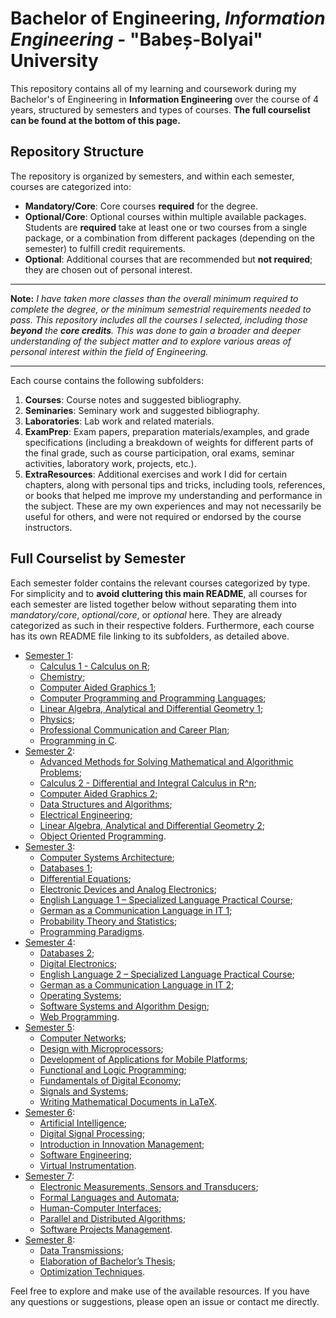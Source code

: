 # Bachelor of Engineering, _Information Engineering_ - "Babeș-Bolyai" University

This repository contains all of my learning and coursework during my Bachelor's of Engineering in **Information Engineering** over the course of 4 years, structured by semesters and types of courses. **The full courselist can be found at the bottom of this page.**

## Repository Structure

The repository is organized by semesters, and within each semester, courses are categorized into:

- **Mandatory/Core**: Core courses **required** for the degree.
- **Optional/Core**: Optional courses within multiple available packages. Students are **required** take at least one or two courses from a single package, or a combination from different packages (depending on the semester) to fulfill credit requirements.
- **Optional**: Additional courses that are recommended but **not required**; they are chosen out of personal interest.

---

**Note:** _I have taken more classes than the overall minimum required to complete the degree, or the minimum semestrial requirements needed to pass. This repository includes all the courses I selected, including those **beyond** the **core credits**. This was done to gain a broader and deeper understanding of the subject matter and to explore various areas of personal interest within the field of Engineering._

---

Each course contains the following subfolders:

1. **Courses**: Course notes and suggested bibliography.
2. **Seminaries**: Seminary work and suggested bibliography.
3. **Laboratories**: Lab work and related materials.
4. **ExamPrep**: Exam papers, preparation materials/examples, and grade specifications (including a breakdown of weights for different parts of the final grade, such as course participation, oral exams, seminar activities, laboratory work, projects, etc.).
5. **ExtraResources**: Additional exercises and work I did for certain chapters, along with personal tips and tricks, including tools, references, or books that helped me improve my understanding and performance in the subject. These are my own experiences and may not necessarily be useful for others, and were not required or endorsed by the course instructors.

## Full Courselist by Semester

Each semester folder contains the relevant courses categorized by type. For simplicity and to **avoid cluttering this main README**, all courses for each semester are listed together below without separating them into _mandatory/core_, _optional/core_, or _optional_ here. They are already categorized as such in their respective folders. Furthermore, each course has its own README file linking to its subfolders, as detailed above.

- [Semester 1](./Semester%201/README.md):
  - [Calculus 1 - Calculus on R](./Semester%201/Mandatory-Core/Calculus%201%20-%20Calculus%20on%20R);
  - [Chemistry](./Semester%201/Mandatory-Core/Chemistry);
  - [Computer Aided Graphics 1](./Semester%201/Mandatory-Core/Computer%20Aided%20Graphics%201);
  - [Computer Programming and Programming Languages](./Semester%201/Mandatory-Core/Computer%20Programming%20and%20Programming%20Languages);
  - [Linear Algebra, Analytical and Differential Geometry 1](./Semester%201/Mandatory-Core/Linear%20Algebra%2C%20Analytical%20and%20Differential%20Geometry%201);
  - [Physics](./Semester%201/Mandatory-Core/Physics);
  - [Professional Communication and Career Plan](./Semester%201/Optional/Professional%20Communication%20and%20Career%20Plan);
  - [Programming in C](./Semester%201/Optional/Programming%20in%20C).
- [Semester 2](./Semester%202/README.md):
  - [Advanced Methods for Solving Mathematical and Algorithmic Problems](./Semester%202/Optional/Advanced%20Methods%20for%20Solving%20Mathematical%20and%20Algorithmic%20Problems);
  - [Calculus 2 - Differential and Integral Calculus in R^n](./Semester%202/Mandatory-Core/Calculus%202%20-%20Differential%20and%20Integral%20Calculus%20in%20R%5En);
  - [Computer Aided Graphics 2](./Semester%202/Mandatory-Core/Computer%20Aided%20Graphics%202);
  - [Data Structures and Algorithms](./Semester%202/Mandatory-Core/Data%20Structures%20and%20Algorithms);
  - [Electrical Engineering](./Semester%202/Mandatory-Core/Electrical%20Engineering);
  - [Linear Algebra, Analytical and Differential Geometry 2](./Semester%202/Mandatory-Core/Linear%20Algebra%2C%20Analytical%20and%20Differential%20Geometry%202);
  - [Object Oriented Programming](./Semester%202/Mandatory-Core/Object%20Oriented%20Programming). 
- [Semester 3](./Semester%203/README.md):
  - [Computer Systems Architecture](./Semester%203/Mandatory-Core/Computer%20Systems%20Architecture);
  - [Databases 1](./Semester%203/Mandatory-Core/Databases%201);
  - [Differential Equations](./Semester%203/Mandatory-Core/Differential%20Equations);
  - [Electronic Devices and Analog Electronics](./Semester%203/Mandatory-Core/Electronic%20Devices%20and%20Analog%20Electronics);
  - [English Language 1 – Specialized Language Practical Course](./Semester%203/Mandatory-Core/English%20Language%201%20–%20Specialized%20Language%20Practical%20Course);
  - [German as a Communication Language in IT 1](./Semester%203/Optional/German%20as%20a%20Communication%20Language%20in%20IT%201);
  - [Probability Theory and Statistics](./Semester%203/Mandatory-Core/Probability%20Theory%20and%20Statistics);
  - [Programming Paradigms](./Semester%203/Mandatory-Core/Programming%20Paradigms).
- [Semester 4](./Semester%204/README.md):
  - [Databases 2](./Semester%204/Mandatory-Core/Databases%202);
  - [Digital Electronics](./Semester%204/Mandatory-Core/Digital%20Electronics);
  - [English Language 2 – Specialized Language Practical Course](./Semester%204/Mandatory-Core/English%20Language%202%20–%20Specialized%20Language%20Practical%20Course);
  - [German as a Communication Language in IT 2](./Semester%204/Optional/German%20as%20a%20Communication%20Language%20in%20IT%202);
  - [Operating Systems](./Semester%204/Mandatory-Core/Operating%20Systems);
  - [Software Systems and Algorithm Design](./Semester%204/Mandatory-Core/Software%20Systems%20and%20Algorithm%20Design);
  - [Web Programming](./Semester%204/Mandatory-Core/Web%20Programming).
- [Semester 5](./Semester%205/README.md):
  - [Computer Networks](./Semester%205/Mandatory-Core/Computer%20Networks);
  - [Design with Microprocessors](./Semester%205/Mandatory-Core/Design%20with%20Microprocessors);
  - [Development of Applications for Mobile Platforms](./Semester%205/Mandatory-Core/Development%20of%20Applications%20for%20Mobile%20Platforms);
  - [Functional and Logic Programming](./Semester%205/Mandatory-Core/Functional%20and%20Logic%20Programming);
  - [Fundamentals of Digital Economy](./Semester%205/Optional/Fundamentals%20of%20Digital%20Economy);
  - [Signals and Systems](./Semester%205/Mandatory-Core/Signals%20and%20Systems);
  - [Writing Mathematical Documents in LaTeX](./Semester%205/Optional/Writing%20Mathematical%20Documents%20in%20LaTeX).
- [Semester 6](./Semester%206/README.md):
  - [Artificial Intelligence](./Semester%206/Mandatory-Core/Artificial%20Intelligence);
  - [Digital Signal Processing](./Semester%206/Mandatory-Core/Digital%20Signal%20Processing);
  - [Introduction in Innovation Management](./Semester%206/Optional/Introduction%20in%20Innovation%20Management);
  - [Software Engineering](./Semester%206/Mandatory-Core/Software%20Engineering);
  - [Virtual Instrumentation](./Semester%206/Mandatory-Core/Virtual%20Instrumentation).
- [Semester 7](./Semester%207/README.md):
  - [Electronic Measurements, Sensors and Transducers](./Semester%207/Mandatory-Core/Electronic%20Measurements%2C%20Sensors%20and%20Transducers);
  - [Formal Languages and Automata](./Semester%207/Mandatory-Core/Formal%20Languages%20and%20Automata);
  - [Human-Computer Interfaces](./Semester%207/Mandatory-Core/Human-Computer%20Interfaces);
  - [Parallel and Distributed Algorithms](./Semester%207/Mandatory-Core/Parallel%20and%20Distributed%20Algorithms);
  - [Software Projects Management](./Semester%207/Mandatory-Core/Software%20Projects%20Management).
- [Semester 8](./Semester%208/README.md):
  - [Data Transmissions](./Semester%208/Mandatory-Core/Data%20Transmissions);
  - [Elaboration of Bachelor’s Thesis](./Semester%208/Mandatory-Core/Elaboration%20of%20Bachelor%27s%20Thesis);
  - [Optimization Techniques](./Semester%208/Mandatory-Core/Optimization%20Techniques).

Feel free to explore and make use of the available resources. If you have any questions or suggestions, please open an issue or contact me directly.

